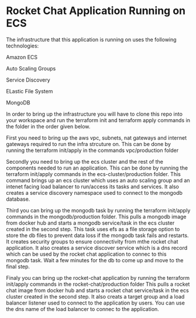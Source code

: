 # Rocket Chat Application Running on ECS

The infrastructure that this application is running on uses the following technologies:

Amazon ECS

Auto Scaling Groups

Service Discovery

ELastic File System

MongoDB

In order to bring up the infrastructure you will have to clone this repo into your workspace and run the terraform init and terraform apply commands in the folder in the order given below.

First you need to bring up the aws vpc, subnets, nat gateways and internet gateways required to run the infra strcuture on.
This can be done by running the terraform init/apply in the commands vpc/production folder

Secondly you need to bring up the ecs cluster and the rest of the components needed to run an application.
This can be done by running the terraform init/apply commands in the ecs-cluster/production folder.
This command brings up an ecs cluster which uses an auto scaling group and an intenet facing load balancer to run/access its tasks and services.
It also creates a service discovery namespace used to connect to the mongodb database.

Third you can bring up the mongodb task by running the terraform init/apply commands in the mongodb/production folder.
This pulls a mongodb image from docker hub and starts a mongodb service/task in the ecs cluster created in the second step.
This task uses efs as a file storage option to store the db files to prevent data loss if the mongodb task fails and restarts.
It creates security groups to ensure connectivity from mthe rocket chat application.
It also creates a service discover service which is a dns record which can be used by the rocket chat application to connec to this mongodb task.
Wait a few minutes for the db to come up and move to the final step.

Finaly you can bring up the rocket-chat application by running the terraform init/apply commands in the rocket-chat/production folder
This pulls a rocket chat image from docker hub and starts a rocket chat service/task in the ecs cluster created in the second step.
It also creats a target group and a load balancer listener used to connect to the application by users.
You can use the dns name of the load balancer to connec to the application.
